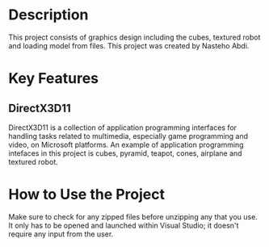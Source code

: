 # Description

This project consists of graphics design including the cubes, textured robot and loading model from files. This project was created by Nasteho Abdi. 

# Key Features

## DirectX3D11

DirectX3D11 is a collection of application programming interfaces for handling tasks related to multimedia, especially game programming and video, on Microsoft platforms. An example of application programming intefaces in this project is cubes, pyramid, teapot, cones, airplane and textured robot. 

# How to Use the Project

Make sure to check for any zipped files before unzipping any that you use. It only has to be opened and launched within Visual Studio; it doesn't require any input from the user. 
